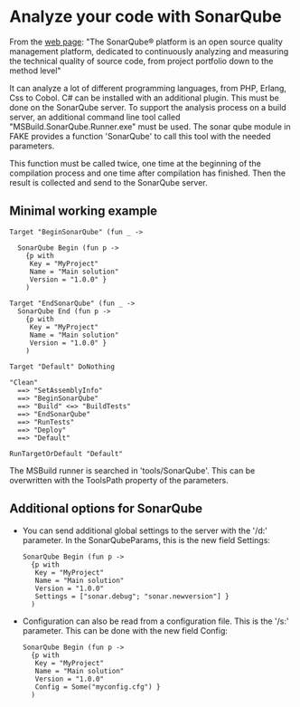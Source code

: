 # Analyze your code with SonarQube

From the [web page](http://sonarqube.org):
"The SonarQube® platform is an open source quality management platform, dedicated to continuously analyzing and measuring the technical quality of source code, from project portfolio down to the method level"

It can analyze a lot of different programming languages, from PHP, Erlang, Css to Cobol. C# can be installed
with an additional plugin. This must be done on the SonarQube server. 
To support the analysis process on a build server, an additional command line tool called "MSBuild.SonarQube.Runner.exe"
must be used. The sonar qube module in FAKE provides a function 'SonarQube' to call this tool with the needed parameters.

This function must be called twice, one time at the beginning of the compilation process and one time after
compilation has finished. Then the result is collected and send to the SonarQube server.


## Minimal working example

    Target "BeginSonarQube" (fun _ ->

      SonarQube Begin (fun p ->
        {p with
         Key = "MyProject"
         Name = "Main solution"
         Version = "1.0.0" }
        )

    Target "EndSonarQube" (fun _ ->
      SonarQube End (fun p ->
        {p with
         Key = "MyProject"
         Name = "Main solution"
         Version = "1.0.0" }
        )

    Target "Default" DoNothing

    "Clean"
      ==> "SetAssemblyInfo"
      ==> "BeginSonarQube"
      ==> "Build" <=> "BuildTests"
      ==> "EndSonarQube"
      ==> "RunTests"
      ==> "Deploy"
      ==> "Default"

    RunTargetOrDefault "Default"

The MSBuild runner is searched in 'tools/SonarQube'. This can be overwritten with the ToolsPath property of the parameters.

## Additional options for SonarQube

* You can send additional global settings  to the server with the '/d:' parameter.
In the SonarQubeParams, this is the new field Settings:

      SonarQube Begin (fun p ->
        {p with
         Key = "MyProject"
         Name = "Main solution"
         Version = "1.0.0" 
         Settings = ["sonar.debug"; "sonar.newversion"] }
        )

* Configuration can also be read from a configuration file. This is the '/s:' parameter.
This can be done with the new field Config:

      SonarQube Begin (fun p ->
        {p with
         Key = "MyProject"
         Name = "Main solution"
         Version = "1.0.0" 
         Config = Some("myconfig.cfg") }
        )

